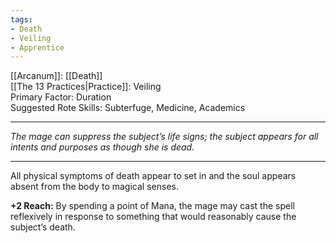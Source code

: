 ```yaml
---
tags:
- Death
- Veiling
- Apprentice
---
```


[[Arcanum]]: [[Death]]\
[[The 13 Practices|Practice]]: Veiling\
Primary Factor: Duration\
Suggested Rote Skills: Subterfuge, Medicine, Academics

---

_The mage can suppress the subject’s life signs; the subject appears for all intents and purposes as though she is dead._

---

All physical symptoms of death appear to set in and the soul appears absent from the body to magical senses.

**+2 Reach:** By spending a point of Mana, the mage may cast the spell reflexively in response to something that would reasonably cause the subject’s death.
